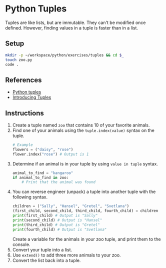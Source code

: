 # Python Tuples

Tuples are like lists, but are immutable. They can't be modified once defined. However, finding values in a tuple is faster than in a list.

## Setup

```sh
mkdir -p ~/workspace/python/exercises/tuples && cd $_
touch zoo.py
code .
```

## References

* [Python tuples](https://docs.python.org/3.6/tutorial/datastructures.html#tuples-and-sequences)
* [Introducing Tuples](http://www.diveintopython.net/native_data_types/tuples.html)

## Instructions

1. Create a tuple named `zoo` that contains 10 of your favorite animals.
1. Find one of your animals using the `tuple.index(value)` syntax on the tuple.
    ```py
    # Example
    flowers = ("daisy", "rose")
    flower.index("rose") # Output is 1
    ```
1. Determine if an animal is in your tuple by using `value in tuple` syntax.
    ```py
    animal_to_find = "kangaroo"
    if animal_to_find in zoo:
        # Print that the animal was found
    ```
1. You can reverse engineer (unpack) a tuple into another tuple with the following syntax.
    ```py
    children = ("Sally", "Hansel", "Gretel", "Svetlana")
    (first_child, second_child, third_child, fourth_child) = children
    print(first_child) # Output is "Sally"
    print(second_child) # Output is "Hansel"
    print(third_child) # Output is "Gretel"
    print(fourth_child) # Output is "Svetlana"
    ```
    Create a variable for the animals in your zoo tuple, and print them to the console.
1. Convert your tuple into a list.
1. Use `extend()` to add three more animals to your zoo.
1. Convert the list back into a tuple.